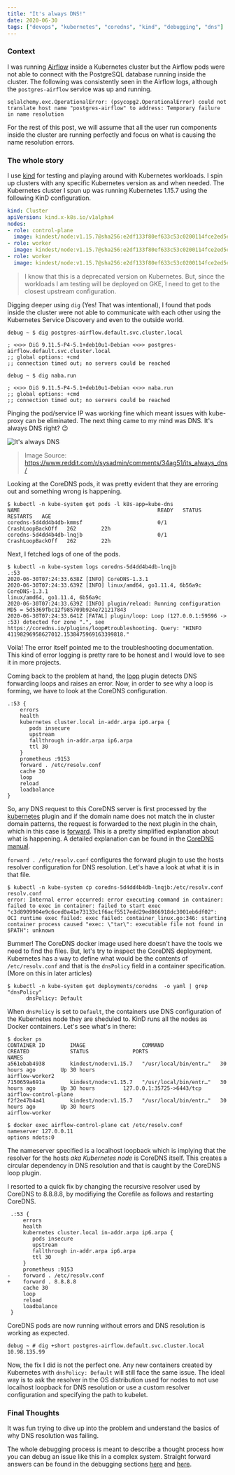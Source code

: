 ```yaml
---
title: "It's always DNS!"
date: 2020-06-30
tags: ["devops", "kubernetes", "coredns", "kind", "debugging", "dns"]
---
```


### Context

I was running [Airflow][airflow] inside a Kubernetes cluster but the Airflow pods were not able to connect with the PostgreSQL database running inside the cluster. The following was consistently seen in the Airflow logs, although the `postgres-airflow` service was up and running.

```
sqlalchemy.exc.OperationalError: (psycopg2.OperationalError) could not translate host name "postgres-airflow" to address: Temporary failure in name resolution
```

For the rest of this post, we will assume that all the user run components inside the cluster are running perfectly and focus on what is causing the name resolution errors.

### The whole story

I use [kind][kind] for testing and playing around with Kubernetes workloads. I spin up clusters with any specific Kubernetes version as and when needed. The Kubernetes cluster I spun up was running Kubernetes 1.15.7 using the following KinD configuration.

```yaml
kind: Cluster
apiVersion: kind.x-k8s.io/v1alpha4
nodes:
- role: control-plane
  image: kindest/node:v1.15.7@sha256:e2df133f80ef633c53c0200114fce2ed5e1f6947477dbc83261a6a921169488d
- role: worker
  image: kindest/node:v1.15.7@sha256:e2df133f80ef633c53c0200114fce2ed5e1f6947477dbc83261a6a921169488d
- role: worker
  image: kindest/node:v1.15.7@sha256:e2df133f80ef633c53c0200114fce2ed5e1f6947477dbc83261a6a921169488d
```

> I know that this is a deprecated version on Kubernetes. But, since the workloads I am testing will be deployed on GKE, I need to get to the closest upstream configuration.

Digging deeper using `dig` (Yes! That was intentional), I found that pods inside the cluster were not able to communicate with each other using the Kubernetes Service Discovery and even to the outside world.

```shell
debug ~ $ dig postgres-airflow.default.svc.cluster.local

; <<>> DiG 9.11.5-P4-5.1+deb10u1-Debian <<>> postgres-airflow.default.svc.cluster.local
;; global options: +cmd
;; connection timed out; no servers could be reached

debug ~ $ dig naba.run

; <<>> DiG 9.11.5-P4-5.1+deb10u1-Debian <<>> naba.run
;; global options: +cmd
;; connection timed out; no servers could be reached
```

Pinging the pod/service IP was working fine which meant issues with kube-proxy can be eliminated. The next thing came to my mind was DNS. It's always DNS right? :wink:

![It's always DNS](/images/its-always-dns.png)
> Image Source: https://www.reddit.com/r/sysadmin/comments/34ag51/its_always_dns/

Looking at the CoreDNS pods, it was pretty evident that they are erroring out and something wrong is happening.

```shell
$ kubectl -n kube-system get pods -l k8s-app=kube-dns
NAME                                            READY   STATUS             RESTARTS   AGE
coredns-5d4dd4b4db-kmmsf                        0/1     CrashLoopBackOff   262        22h
coredns-5d4dd4b4db-lnqjb                        0/1     CrashLoopBackOff   262        22h
```

Next, I fetched logs of one of the pods.

```shell
$ kubectl -n kube-system logs coredns-5d4dd4b4db-lnqjb
.:53
2020-06-30T07:24:33.638Z [INFO] CoreDNS-1.3.1
2020-06-30T07:24:33.639Z [INFO] linux/amd64, go1.11.4, 6b56a9c
CoreDNS-1.3.1
linux/amd64, go1.11.4, 6b56a9c
2020-06-30T07:24:33.639Z [INFO] plugin/reload: Running configuration MD5 = 5d5369fbc12f985709b924e721217843
2020-06-30T07:24:33.641Z [FATAL] plugin/loop: Loop (127.0.0.1:59596 -> :53) detected for zone ".", see https://coredns.io/plugins/loop#troubleshooting. Query: "HINFO 41198296958627012.1538475969163399818."
```

Voila! The error itself pointed me to the troubleshooting documentation. This kind of error logging is pretty rare to be honest and I would love to see it in more projects.

Coming back to the problem at hand, the [loop][coredns-loop] plugin detects DNS forwarding loops and raises an error. Now, in order to see why a loop is forming, we have to look at the CoreDNS configuration.

```
.:53 {
    errors
    health
    kubernetes cluster.local in-addr.arpa ip6.arpa {
       pods insecure
       upstream
       fallthrough in-addr.arpa ip6.arpa
       ttl 30
    }
    prometheus :9153
    forward . /etc/resolv.conf
    cache 30
    loop
    reload
    loadbalance
}
```

So, any DNS request to this CoreDNS server is first processed by the [kubernetes][coredns-kubernetes] plugin and if the domain name does not match the in cluster domain patterns, the request is forwarded to the next plugin in the chain, which in this case is [forward][coredns-forward]. This is a pretty simplified explanation about what is happening. A detailed explanation can be found in the [CoreDNS manual][coredns-plugins].

`forward . /etc/resolv.conf` configures the forward plugin to use the hosts resolver configuration for DNS resolution. Let's have a look at what it is in that file.

```shell
$ kubectl -n kube-system cp coredns-5d4dd4b4db-lnqjb:/etc/resolv.conf resolv.conf
error: Internal error occurred: error executing command in container: failed to exec in container: failed to start exec "c3d8909904e9c6ced0a41e73133c1f6acf5517edd29ed866918dc3001eb6df02": OCI runtime exec failed: exec failed: container_linux.go:346: starting container process caused "exec: \"tar\": executable file not found in $PATH": unknown
```

Bummer! The CoreDNS docker image used here doesn't have the tools we need to find the files. But, let's try to inspect the CoreDNS deployment. Kubernetes has a way to define what would be the contents of `/etc/resolv.conf` and that is the `dnsPolicy` field in a container specification. (More on this in later articles)

```shell
$ kubectl -n kube-system get deployments/coredns  -o yaml | grep "dnsPolicy"
      dnsPolicy: Default
```

When `dnsPolicy` is set to `Default`, the containers use DNS configuration of the Kubernetes node they are sheduled to. KinD runs all the nodes as Docker containers. Let's see what's in there:

```shell
$ docker ps
CONTAINER ID        IMAGE                  COMMAND                  CREATED             STATUS              PORTS                       NAMES
a561ebab4938        kindest/node:v1.15.7   "/usr/local/bin/entr…"   30 hours ago        Up 30 hours                                     airflow-worker2
7150659a691a        kindest/node:v1.15.7   "/usr/local/bin/entr…"   30 hours ago        Up 30 hours         127.0.0.1:35725->6443/tcp   airflow-control-plane
f2f2e47b4a41        kindest/node:v1.15.7   "/usr/local/bin/entr…"   30 hours ago        Up 30 hours                                     airflow-worker

$ docker exec airflow-control-plane cat /etc/resolv.conf
nameserver 127.0.0.11
options ndots:0
```

The nameserver specified is a localhost loopback which is implying that the resolver for the hosts _aka Kubernetes node_ is CoreDNS itself. This creates a circular dependency in DNS resolution and that is caught by the CoreDNS loop plugin.

I resorted to a quick fix by changing the recursive resolver used by CoreDNS to 8.8.8.8, by modifiying the Corefile as follows and restarting CoreDNS.

```
 .:53 {
     errors
     health
     kubernetes cluster.local in-addr.arpa ip6.arpa {
        pods insecure
        upstream
        fallthrough in-addr.arpa ip6.arpa
        ttl 30
     }
     prometheus :9153
-    forward . /etc/resolv.conf
+    forward . 8.8.8.8
     cache 30
     loop
     reload
     loadbalance
 }
```

CoreDNS pods are now running without errors and DNS resolution is working as expected.

```shell
debug ~ # dig +short postgres-airflow.default.svc.cluster.local
10.98.135.99
```

Now, the fix I did is not the perfect one. Any new containers created by Kubernetes with `dnsPolicy: Default` will still face the same issue. The ideal way is to ask the resolver in the OS distribution used for nodes to not use localhost loopback for DNS resolution or use a custom resolver configuration and specifying the path to kubelet.

### Final Thoughts

It was fun trying to dive up into the problem and understand the basics of why DNS resolution was failing.

The whole debugging process is meant to describe a thought process how you can debug an issue like this in a complex system. Straight forward answers can be found in the debugging sections [here][kubernetes-dns-debugging] and [here][coredns-loop].

[airflow]: https://airflow.apache.org
[kind]: https://kind.sigs.k8s.io
[coredns-loop]: https://coredns.io/plugins/loop
[coredns-kubernetes]: https://coredns.io/plugins/kubernetes
[coredns-forward]: https://coredns.io/plugins/forward
[coredns-plugins]: https://coredns.io/manual/toc/#plugins
[kubernetes-dns-debugging]: https://kubernetes.io/docs/tasks/administer-cluster/dns-debugging-resolution/#known-issues
